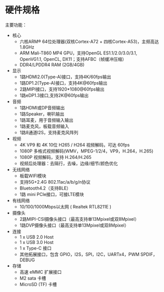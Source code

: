 # 硬件规格


主要功能：

- 核心
    + 六核ARM® 64位处理器(双核Cortex-A72 + 四核Cortex-A53)，主频高达1.8GHz
    + ARM Mali-T860 MP4 GPU，支持OpenGL ES1.1/2.0/3.0/3.1, OpenVG1.1, OpenCL, DX11；支持AFBC（帧缓冲压缩）
    + DDR4/LPDDR4 RAM (2GB/4GB)
- 显示
    + 1路HDMI2.0(Type-A)接口，支持4K/60fps输出
    + 1路DP1.2(Type-A)接口，支持4K@60fps输出
    + 2路MIPI接口，支持1920*1080@60fps输出
    + 1路eDP1.3接口,支持2K@60fps输出
- 音频
    + 1路HDMI或DP音频输出
    + 1路Speaker，喇叭输出
    + 1路耳麦，用于音频输入输出
    + 1路麦克风，板载音频输入
    + 1路8通道I2S，支持麦克风阵列
- 视频
    + 4K VP9 和 4K 10位 H265 / H264 视频解码，可达 60fps
    + 1080P 多格式视频解码(WMV，MPEG-1/2/4，VP9，H.264，H.265)
    + 1080P 视频解码，支持 H.264/H.265
    + 视频后处理器：去隔行，去噪，边缘/细节/颜色优化
- 无线网络
    + 板载WIFI模块
    + 支持5G+2.4G 802.11ac/a/b/g/n协议
    + Bluetooth4.2（支持BLE）
    + 1路 mini PCIe接口，可接LTE模块
- 有线网络
    + 10/100/1000Mbps以太网 ( Realtek RTL8211E )
- 摄像头
    + 2路MIPI-CSI摄像头接口（最高支持单13Mpixel或双8Mpixel）
    + 1路DVP摄像头接口（最高支持单13Mpixel或双8Mpixel）
- 连接
    + 1 x USB 2.0 Host
    + 1 x USB 3.0 Host
    + 1 x Type-C 接口
    + 其他拓展接口，包含 GPIO，I2S，SPI，I2C，UARTx4，PWM SPDIF，DEBUG
- 存储
    + 高速 eMMC 扩展接口
    + M2 sata 卡槽
    + MicroSD (TF) 卡槽
